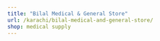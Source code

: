```yaml
---
title: "Bilal Medical & General Store"
url: /karachi/bilal-medical-and-general-store/
shop: medical supply
---
```

